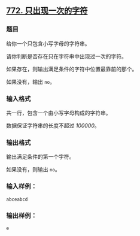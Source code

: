 ## [772. 只出现一次的字符](https://www.acwing.com/problem/content/774/)

### 题目

给你一个只包含小写字母的字符串。

请你判断是否存在只在字符串中出现过一次的字符。

如果存在，则输出满足条件的字符中位置最靠前的那个。

如果没有，输出 `no`。

### 输入格式

共一行，包含一个由小写字母构成的字符串。

数据保证字符串的长度不超过 *100000*。

### 输出格式

输出满足条件的第一个字符。

如果没有，则输出 `no`。

### 输入样例：

```
abceabcd
```

### 输出样例：

```
e
```
